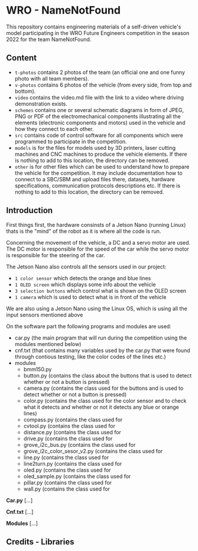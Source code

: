 # WRO - NameNotFound

This repository contains engineering materials of a self-driven vehicle's model participating in the WRO Future Engineers competition in the season 2022 for the team NameNotFound.

## Content

* `t-photos` contains 2 photos of the team (an official one and one funny photo with all team members).
* `v-photos` contains 6 photos of the vehicle (from every side, from top and bottom).
* `video` contains the video.md file with the link to a video where driving demonstration exists.
* `schemes` contains one or several schematic diagrams in form of JPEG, PNG or PDF of the electromechanical components illustrating all the elements (electronic components and motors) used in the vehicle and how they connect to each other.
* `src` contains code of control software for all components which were programmed to participate in the competition.
* `models` is for the files for models used by 3D printers, laser cutting machines and CNC machines to produce the vehicle elements. If there is nothing to add to this location, the directory can be removed.
* `other` is for other files which can be used to understand how to prepare the vehicle for the competition. It may include documentation how to connect to a SBC/SBM and upload files there, datasets, hardware specifications, communication protocols descriptions etc. If there is nothing to add to this location, the directory can be removed.

## Introduction
First things first, the hardware consinsts of a Jetson Nano (running Linux) thats is the "mind" of the robot as it is where all the code is run.

Concerning the movement of the vehicle, a DC and a servo motor are used. The DC motor is responsible for the speed of the car while the servo motor is responsible for the steering of the car.

The Jetson Nano also controls all the sensors used in our project:
* `1 color sensor` which detects the orange and blue lines
* `1 OLED screen` which displays some info about the vehicle
* `3 selection buttons` which control what is shown on the OLED screen
* `1 camera` which is used to detect what is in front of the vehicle
     
We are also using a Jetson Nano using the Linux OS, which is using all the input sensors mentioned above

On the software part the following programs and modules are used:
   - car.py (the main program that will run during the competition using the modules mentioned below)
   - cnf.txt (that contains many variables used by the car.py that were found through contious testing, like the color codes of the lines etc.)
   - modules
       - bmm150.py
       - button.py (contains the class about the buttons that is used to detect whether or not a button is pressed)
       - camera.py (contains the class used for the buttons and is used to detect whether or not a button is pressed)
       - color.py (contains the class used for the color sensor and to check what it detects and whether or not it detects any blue or orange lines)
       - compass.py (contains the class used for 
       - cvtool.py (contains the class used for 
       - distance.py (contains the class used for 
       - drive.py (contains the class used for 
       - grove_i2c_bus.py (contains the class used for 
       - grove_i2c_color_sesor_v2.py (contains the class used for 
       - line.py (contains the class used for 
       - line2turn.py (contains the class used for 
       - oled.py (contains the class used for 
       - oled_sample.py (contains the class used for 
       - pillar.py (contains the class used for 
       - wall.py (contains the class used for 
   
 **Car.py**
 [...]
 
 **Cnf.txt**
 [...]
 
 **Modules**
 [...]

## Credits - Libraries
